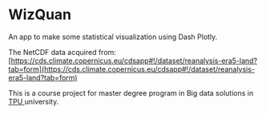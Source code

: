 # WizQuan

An app to make some statistical visualization using Dash Plotly.

The NetCDF data acquired from: [https://cds.climate.copernicus.eu/cdsapp#!/dataset/reanalysis-era5-land?tab=form](https://cds.climate.copernicus.eu/cdsapp#!/dataset/reanalysis-era5-land?tab=form)

This is a course project for master degree program in Big data solutions in [TPU ](https://tpu.ru/)university.
